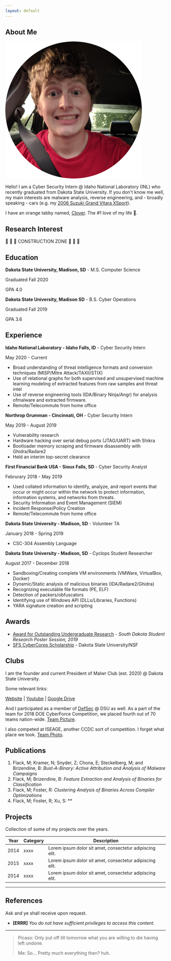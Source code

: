 ```yaml
---
layout: default
---
```


## About Me

<img class="profile-picture" src="profile.png">

Hello! I am a Cyber Security Intern @ Idaho National Laboratory (INL) who recently graduated from Dakota State University. If you don't know me well, my main interests are malware analysis, reverse engineering, and - broadly speaking - cars (e.g. my [2006 Suzuki Grand Vitara XSport](suzuki.jpg)).

I have an orange tabby named, [Clover](clover.jpg). The #1 love of my life 🦁.

## Research Interest

🚧 🚧 🚧 CONSTRUCTION ZONE 🚧 🚧 🚧

## Education

**Dakota State University, Madison, SD** - M.S. Computer Science

Graduated Fall 2020

GPA 4.0

**Dakota State University, Madison SD** - B.S. Cyber Operations

Graduated Fall 2019

GPA 3.6

## Experience

**Idaho National Laboratory - Idaho Falls, ID** - Cyber Security Intern

May 2020 - Current

* Broad understanding of threat intelligence formats and conversion techniques (MISP/Mitre Attack/TAXII/STIX)
* Use of relational graphs for both supervised and unsupervised machine learning modeling of extracted features from raw samples and threat intel
* Use of reverse engineering tools (IDA/Binary Ninja/Angr) for analysis ofmalware and extracted firmware.
* Remote/Telecommute from home office

**Northrop Grumman - Cincinnati, OH** - Cyber Security Intern

May 2019 - August 2019

* Vulnerability research
* Hardware hacking over serial debug ports (JTAG/UART) with Shikra
* Bootloader memory scraping and firmware disassembly with Ghidra/Radare2
* Held an interim top-secret clearance

**First Financial Bank USA - Sioux Falls, SD** - Cyber Security Analyst

Februrary 2018 - May 2019

* Used collated information to identify, analyze, and report events that occur or might occur within the network to protect information, information systems, and networks from threats.
* Security Information and Event Management (SIEM)
* Incident Response/Policy Creation
* Remote/Telecommute from home office

**Dakota State University - Madison, SD** - Volunteer TA

January 2018 - Spring 2019

* CSC-304 Assembly Language

**Dakota State University - Madison, SD** - Cyclops Student Researcher

August 2017 - December 2018

* Sandboxing/Creating complete VM environments (VMWare, VirtualBox, Docker)
* Dynamic/Static analysis of malicious binaries (IDA/Radare2/Ghidra)
* Recognizing executable file formats (PE, ELF)
* Detection of packers/obfuscators
* Identifying use of Windows API (DLLs/Libraries, Functions)
* YARA signature creation and scripting

## Awards

* [Award for Outstanding Undergraduate Research](SRI2019.jpg) - *South Dakota Student Research Poster Session, 2019*
* [SFS CyberCorps Scholarship](https://www.sfs.opm.gov/Overview-History.aspx) - Dakota State University/NSF

## Clubs

I am the founder and current President of Malwr Club (est. 2020) @ Dakota State University. 

Some relevant links:

[Website](https://malwr.club) | [Youtube](https://youtube.malwr.club) | [Google Drive](https://drive.malwr.club)

And I participated as a member of [DefSec](https://defsec.club/) @ DSU as well. As a part of the team for 2018 DOE CyberForce Competition, we placed fourth out of 70 teams nation-wide. [Team Picture](cyberforce.jpg).

I also competed at ISEAGE, another CCDC sort of competition. I forget what place we took. [Team Photo](ISEAGE.jpg).

## Publications

1. Flack, M; Kramer, N; Snyder, Z; Chona, E; Steckelberg, M; and Brizendine, B: *Bust-A-Binary: Active Attribution and Analysis of Malware Campaigns*
2. Flack, M; Brizendine, B: *Feature Extraction and Analysis of Binaries for Classification*
3. Flack, M; Foster, R: *Clustering Analysis of Binaries Across Compiler Optimizations*
4. Flack, M; Foster, R; Xu, S: **

## Projects

Collection of some of my projects over the years.

Year | Category  | Description
-----|-----------|------------
2014 | xxxx      | Lorem ipsum dolor sit amet, consectetur adipiscing elit.
2015 | xxxx      | Lorem ipsum dolor sit amet, consectetur adipiscing elit.
2014 | xxxx      | Lorem ipsum dolor sit amet, consectetur adipiscing elit.

---

## References

Ask and ye shall receive upon request.

* **[ERRR]** *You do not have sufficient privileges to access this content.*

---

> Picaso: Only put off till tomorrow what you are willing to die having left undone. 
>
> Me: So... Pretty much everything then? huh.
